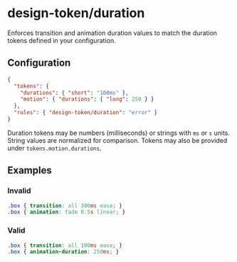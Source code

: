 # design-token/duration

Enforces transition and animation duration values to match the duration tokens defined in your configuration.

## Configuration

```json
{
  "tokens": {
    "durations": { "short": "100ms" },
    "motion": { "durations": { "long": 250 } }
  },
  "rules": { "design-token/duration": "error" }
}
```

Duration tokens may be numbers (milliseconds) or strings with `ms` or `s` units. String values are normalized for comparison. Tokens may also be provided under `tokens.motion.durations`.

## Examples

### Invalid

```css
.box { transition: all 300ms ease; }
.box { animation: fade 0.5s linear; }
```

### Valid

```css
.box { transition: all 100ms ease; }
.box { animation-duration: 250ms; }
```
